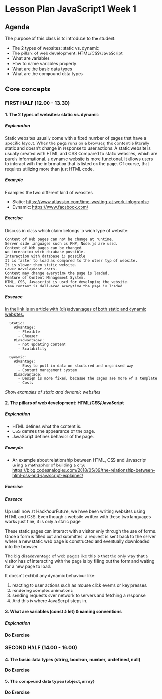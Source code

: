 # Lesson Plan JavaScript1 Week 1

## Agenda

The purpose of this class is to introduce to the student:

- The 2 types of websites: static vs. dynamic
- The pillars of web development: HTML/CSS/JavaScript
- What are variables
- How to name variables properly
- What are the basic data types
- What are the compound data types

## Core concepts

### FIRST HALF (12.00 - 13.30)

#### 1. The 2 types of websites: static vs. dynamic

##### Explanation
Static websites usually come with a fixed number of pages that have a specific layout. When the page runs on a browser, the content is literally static and doesn’t change in response to user actions. A static website is usually created with HTML and CSS 
Compared to static websites, which are purely informational, a dynamic website is more functional. It allows users to interact with the information that is listed on the page. Of course, that requires utilizing more than just HTML code.

##### Example
Examples the two different kind of websites
- Static: https://www.atlassian.com/time-wasting-at-work-infographic
- Dynamic: https://www.facebook.com/


##### Exercise
Discuss in class which claim belongs to wich type of website:

    Content of Web pages can not be change at runtime.
    Server side languages such as PHP, Node.js are used.
    Content of Web pages can be changed.
    No interation with database possible.
    Interaction with database is possible
    It is faster to load as compared to the other typ of website.
    It is slower then static website.
    Lower Development costs.
    Content may change everytime the page is loaded.
    Feature of Content Management System.
    HTML, CSS, Javascript is used for developing the website.
    Same content is delivered everytime the page is loaded.
  
##### Essence
[In the link is an article with (dis)advantages of both static and dynamic websites.](https://www.spiderwriting.co.uk/static-dynamic.php)     
  
      Static: 
        Advantage:
          - Flexible
          - Cheaper
        Disadvantages:
          - not updating content
          - Scalability
          
      Dynamic:
        Advantage:
          - Easy to pull in data on stuctured and organised way 
          - Content management system 
        Disadvantage:
          - Design is more fixed, becasue the pages are more of a template
          - Costs

_Show examples of static and dynamic websites_

#### 2. The pillars of web development: HTML/CSS/JavaScript

##### Explanation
- HTML defines what the content is.
- CSS defines the appearance of the page.
- JavaScript defines behavior of the page.

##### Example
- An example about relationship between HTML, CSS and Javascript using a methaphor of building a city: https://blog.codeanalogies.com/2018/05/09/the-relationship-between-html-css-and-javascript-explained/

##### Exercise
  
##### Essence
Up until now at HackYourFuture, we have been writing websites using HTML and CSS. 
Even though a website written with these two languages works just fine, it is only a static page.

These static pages can interact with a visitor only through the use of forms. Once a form is filled out and submitted, 
a request is sent back to the server where a new static web page is constructed and eventually downloaded into the browser. 

The big disadavantage of web pages like this is that the only way that a visitor has of interacting with the page is by filling out the form and waiting for a new page to load. 

It doesn't exhibit any dynamic behaviour like:

1. reacting to user actions such as mouse click events or key presses.
1. rendering complex animations
1. sending requests over network to servers and fetching a response
1. And this is where JavaScript steps in.
  
#### 3. What are variables (const & let) & naming conventions

##### Explanation

**Do Exercise**

### SECOND HALF (14.00 - 16.00)

#### 4. The basic data types (string, boolean, number, undefined, null)

**Do Exercise**

#### 5. The compound data types (object, array)

**Do Exercise**
